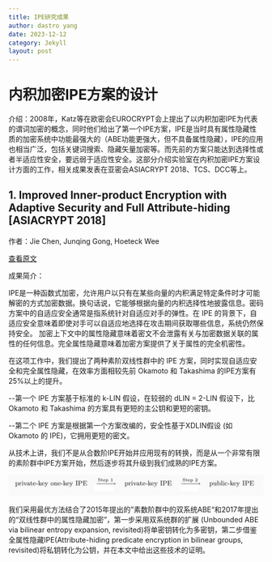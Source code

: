 ```yaml
---
title: IPE研究成果
author: dastro yang
date: 2023-12-12
category: Jekyll
layout: post
---
```


# 内积加密IPE方案的设计

介绍：2008年，Katz等在欧密会EUROCRYPT会上提出了以内积加密IPE为代表的谓词加密的概念，同时他们给出了第一个IPE方案，IPE是当时具有属性隐藏性质的加密系统中功能最强大的（ABE功能更强大，但不具备属性隐藏），IPE的应用也相当广泛，包括关键词搜索、隐藏矢量加密等。而先前的方案只能达到选择性或者半适应性安全，要远弱于适应性安全。这部分介绍实验室在内积加密IPE方案设计方面的工作，相关成果发表在亚密会ASIACRYPT 2018、TCS、DCC等上。

## 1. Improved Inner-product Encryption with Adaptive Security and Full Attribute-hiding [ASIACRYPT 2018]

作者：Jie Chen, Junqing Gong, Hoeteck Wee

[查看原文](https://link.springer.com/chapter/10.1007/978-3-030-03329-3_23)

成果简介：

IPE是一种函数式加密，允许用户以只有在某些向量的内积满足特定条件时才可能解密的方式加密数据。换句话说，它能够根据向量的内积选择性地披露信息。密码方案中的自适应安全通常是指系统针对自适应对手的弹性。在 IPE 的背景下，自适应安全意味着即使对手可以自适应地选择在攻击期间获取哪些信息，系统仍然保持安全。
加密上下文中的属性隐藏意味着密文不会泄露有关与加密数据关联的属性的任何信息。完全属性隐藏意味着加密方案提供了关于属性的完全机密性。

在这项工作中，我们提出了两种素阶双线性群中的 IPE 方案，同时实现自适应安全和完全属性隐藏，在效率方面相较先前 Okamoto 和 Takashima 的IPE方案有25%以上的提升。

--第一个 IPE 方案基于标准的 k-LIN 假设，在较弱的 dLIN = 2-LIN 假设下，比 Okamoto 和 Takashima 的方案具有更短的主公钥和更短的密钥。

--第二个 IPE 方案是根据第一个方案改编的，安全性基于XDLIN假设 (如 Okamoto 的 IPE)，它拥用更短的密文。

从技术上讲，我们不是从合数阶IPE开始并应用现有的转换，而是从一个非常有限的素阶群中IPE方案开始，然后逐步将其升级到我们成熟的IPE方案。

<img src="../assets/ipe1.png">

我们采用最优方法结合了2015年提出的”素数阶群中的双系统ABE“和2017年提出的“双线性群中的属性隐藏加密”，第一步采用双系统群的扩展 (Unbounded ABE via bilinear entropy expansion, revisited)将单密钥转化为多密钥，第二步借鉴全属性隐藏IPE(Attribute-hiding predicate encryption in bilinear groups, revisited)将私钥转化为公钥，并在本文中给出这些技术的证明。
